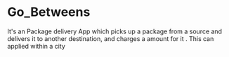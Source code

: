 # Go_Betweens
It's an Package delivery App which picks up a package from a source and delivers it to another destination, and charges a amount for it . This can applied within a city
